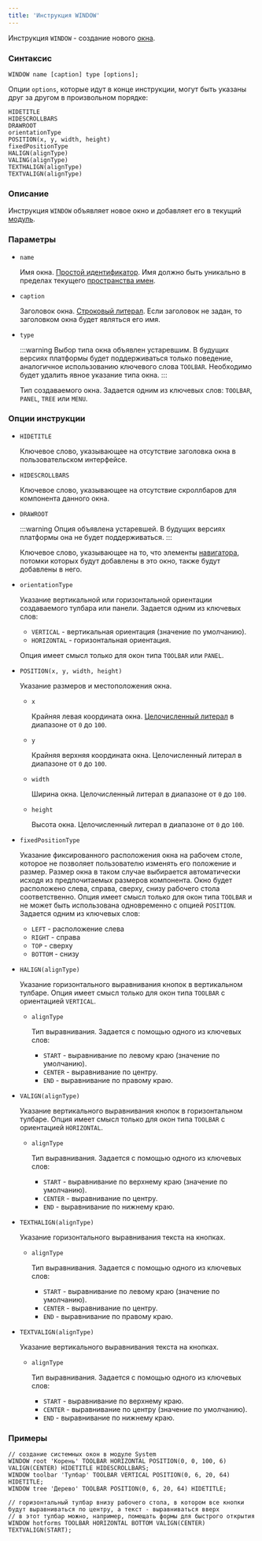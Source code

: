 ```yaml
---
title: 'Инструкция WINDOW'
---
```


Инструкция `WINDOW` - создание нового [окна](Navigator_design.md).

### Синтаксис

```
WINDOW name [caption] type [options];
```

Опции `options`, которые идут в конце инструкции, могут быть указаны друг за другом в произвольном порядке:

```
HIDETITLE 
HIDESCROLLBARS 
DRAWROOT 
orientationType
POSITION(x, y, width, height)
fixedPositionType
HALIGN(alignType)
VALING(alignType) 
TEXTHALIGN(alignType)
TEXTVALIGN(alignType)
```

### Описание

Инструкция `WINDOW` объявляет новое окно и добавляет его в текущий [модуль](Modules.md).

### Параметры

- `name`

    Имя окна. [Простой идентификатор](IDs.md#id). Имя должно быть уникально в пределах текущего [пространства имен](Naming.md#namespace).

- `caption`

    Заголовок окна. [Строковый литерал](Literals.md#strliteral). Если заголовок не задан, то заголовком окна будет являться его имя.  

- `type`

    :::warning
    Выбор типа окна объявлен устаревшим. В будущих версиях платформы будет поддерживаться только поведение, аналогичное использованию ключевого слова `TOOLBAR`. Необходимо будет удалить явное указание типа окна.
    :::
 
    Тип создаваемого окна. Задается одним из ключевых слов: `TOOLBAR`, `PANEL`, `TREE` или `MENU`.

### Опции инструкции

- `HIDETITLE`

    Ключевое слово, указывающее на отсутствие заголовка окна в пользовательском интерфейсе.

- `HIDESCROLLBARS`

    Ключевое слово, указывающее на отсутствие скроллбаров для компонента данного окна.

- `DRAWROOT`

    :::warning
    Опция объявлена устаревшей. В будущих версиях платформы она не будет поддерживаться.
    :::

    Ключевое слово, указывающее на то, что элементы [навигатора](Navigator.md), потомки которых будут добавлены в это окно, также будут добавлены в него.

- `orientationType`

    Указание вертикальной или горизонтальной ориентации создаваемого тулбара или панели. Задается одним из ключевых слов:
  
    - `VERTICAL` - вертикальная ориентация (значение по умолчанию).
    - `HORIZONTAL` - горизонтальная ориентация.
    
    Опция имеет смысл только для окон типа `TOOLBAR` или `PANEL`.

- `POSITION(x, y, width, height)`

    Указание размеров и местоположения окна. 

    - `x`

        Крайняя левая координата окна. [Целочисленный литерал](Literals.md#intliteral) в диапазоне от `0` до `100`.

    - `y`

        Крайняя верхняя координата окна. Целочисленный литерал в диапазоне от `0` до `100`.

    - `width`

        Ширина окна. Целочисленный литерал в диапазоне от `0` до `100`.

    - `height`

        Высота окна. Целочисленный литерал в диапазоне от `0` до `100`.

- `fixedPositionType`

    Указание фиксированного расположения окна на рабочем столе, которое не позволяет пользователю изменять его положение и размер. Размер окна в таком случае выбирается автоматически исходя из предпочитаемых размеров компонента. Окно будет расположено слева, справа, сверху, снизу рабочего стола соответственно. Опция имеет смысл только для окон типа `TOOLBAR` и не может быть использована одновременно с опцией `POSITION`. Задается одним из ключевых слов:
 
    - `LEFT` - расположение слева
    - `RIGHT` - справа
    - `TOP` - сверху
    - `BOTTOM` - снизу

- `HALIGN(alignType)`

    Указание горизонтального выравнивания кнопок в вертикальном тулбаре. Опция имеет смысл только для окон типа `TOOLBAR` с ориентацией `VERTICAL`.

    - `alignType`

        Тип выравнивания. Задается с помощью одного из ключевых слов:

        - `START` - выравнивание по левому краю (значение по умолчанию).
        - `CENTER` - выравнивание по центру.
        - `END` - выравнивание по правому краю.
      
- `VALIGN(alignType)`

    Указание вертикального выравнивания кнопок в горизонтальном тулбаре. Опция имеет смысл только для окон типа `TOOLBAR` с ориентацией `HORIZONTAL`.

    - `alignType`

        Тип выравнивания. Задается с помощью одного из ключевых слов:

        - `START` - выравнивание по верхнему краю (значение по умолчанию). 
        - `CENTER` - выравнивание по центру.
        - `END` - выравнивание по нижнему краю.

- `TEXTHALIGN(alignType)`

    Указание горизонтального выравнивания текста на кнопках.  

    - `alignType`

        Тип выравнивания. Задается с помощью одного из ключевых слов:

        - `START` - выравнивание по левому краю (значение по умолчанию).
        - `CENTER` - выравнивание по центру.
        - `END` - выравнивание по правому краю.

- `TEXTVALIGN(alignType)`

    Указание вертикального выравнивания текста на кнопках.  

    - `alignType`

        Тип выравнивания. Задается с помощью одного из ключевых слов:

        - `START` - выравнивание по верхнему краю.
        - `CENTER` - выравнивание по центру (значение по умолчанию).
        - `END` - выравнивание по нижнему краю.
      

### Примеры

```lsf
// cоздание системных окон в модуле System
WINDOW root 'Корень' TOOLBAR HORIZONTAL POSITION(0, 0, 100, 6) VALIGN(CENTER) HIDETITLE HIDESCROLLBARS;
WINDOW toolbar 'Тулбар' TOOLBAR VERTICAL POSITION(0, 6, 20, 64) HIDETITLE;
WINDOW tree 'Дерево' TOOLBAR POSITION(0, 6, 20, 64) HIDETITLE;

// горизонтальный тулбар внизу рабочего стола, в котором все кнопки будут выравниваться по центру, а текст - выравниваться вверх
// в этот тулбар можно, например, помещать формы для быстрого открытия
WINDOW hotforms TOOLBAR HORIZONTAL BOTTOM VALIGN(CENTER) TEXTVALIGN(START);
```
